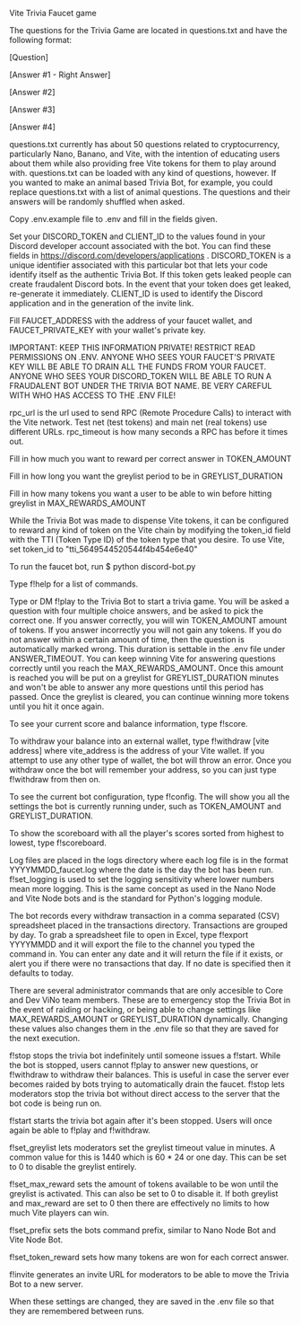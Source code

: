 Vite Trivia Faucet game

The questions for the Trivia Game are located in questions.txt and have the following format:

[Question]

[Answer #1 - Right Answer]

[Answer #2]

[Answer #3]

[Answer #4]

questions.txt currently has about 50 questions related to cryptocurrency, particularly Nano, Banano, and Vite, with the intention of educating users about them while also providing free Vite tokens for them to play around with. questions.txt can be loaded with any kind of questions, however. If you wanted to make an animal based Trivia Bot, for example, you could replace questions.txt with a list of animal questions. The questions and their answers will be randomly shuffled when asked. 

Copy .env.example file to .env and fill in the fields given.

Set your DISCORD_TOKEN and CLIENT_ID to the values found in your Discord developer account associated with the bot. You can find these fields in https://discord.com/developers/applications . DISCORD_TOKEN is a unique identifier associated with this particular bot that lets your code identify itself as the authentic Trivia Bot. If this token gets leaked people can create fraudalent Discord bots. In the event that your token does get leaked, re-generate it immediately. CLIENT_ID is used to identify the Discord application and in the generation of the invite link. 

Fill FAUCET_ADDRESS with the address of your faucet wallet, and FAUCET_PRIVATE_KEY with your wallet's private key.

IMPORTANT: KEEP THIS INFORMATION PRIVATE! RESTRICT READ PERMISSIONS ON .ENV. ANYONE WHO SEES YOUR FAUCET'S PRIVATE KEY WILL BE ABLE TO DRAIN ALL THE FUNDS FROM YOUR FAUCET. ANYONE WHO SEES YOUR DISCORD_TOKEN WILL BE ABLE TO RUN A FRAUDALENT BOT UNDER THE TRIVIA BOT NAME. BE VERY CAREFUL WITH WHO HAS ACCESS TO THE .ENV FILE!

rpc_url is the url used to send RPC (Remote Procedure Calls) to interact with the Vite network. Test net (test tokens) and main net (real tokens) use different URLs. 
rpc_timeout is how many seconds a RPC has before it times out.


Fill in how much you want to reward per correct answer in TOKEN_AMOUNT

Fill in how long you want the greylist period to be in GREYLIST_DURATION

Fill in how many tokens you want a user to be able to win before hitting greylist in MAX_REWARDS_AMOUNT

While the Trivia Bot was made to dispense Vite tokens, it can be configured to reward any kind of token on the Vite chain by modifying the token_id field with the TTI (Token Type ID) of the token type that you desire. To use Vite, set token_id  to "tti_5649544520544f4b454e6e40"



To run the faucet bot, run $ python discord-bot.py

Type f!help for a list of commands.

Type or DM f!play to the Trivia Bot to start a trivia game. You will be asked a question with four multiple choice answers, and be asked to pick the correct one. If you answer correctly, you will win TOKEN_AMOUNT amount of tokens. If you answer incorrectly you will not gain any tokens. If you do not answer within a certain amount of time, then the question is automatically marked wrong. This duration is settable in the .env file under ANSWER_TIMEOUT. You can keep winning Vite for answering questions correctly until you reach the MAX_REWARDS_AMOUNT. Once this amount is reached you will be put on a greylist for GREYLIST_DURATION minutes and won't be able to answer any more questions until this period has passed. Once the greylist is cleared, you can continue winning more tokens until you hit it once again.

To see your current score and balance information, type f!score.

To withdraw your balance into an external wallet, type f!withdraw [vite address] where vite_address is the address of your Vite wallet. If you attempt to use any other type of wallet, the bot will throw an error. Once you withdraw once the bot will remember your address, so you can just type f!withdraw from then on.

To see the current bot configuration, type f!config. The will show you all the settings the bot is currently running under, such as TOKEN_AMOUNT and GREYLIST_DURATION.

To show the scoreboard with all the player's scores sorted from highest to lowest, type f!scoreboard.

Log files are placed in the logs directory where each log file is in the format YYYYMMDD_faucet.log where the date is the day the bot has been run. f!set_logging is used to set the logging sensitivity where lower numbers mean more logging. This is the same concept as used in the Nano Node and Vite Node bots and is the standard for Python's logging module.

The bot records every withdraw transaction in a comma separated (CSV) spreadsheet placed in the transactions directory. Transactions are grouped by day. To grab a spreadsheet file to open in Excel, type f!export YYYYMMDD and it will export the file to the channel you typed the command in. You can enter any date and it will return the file if it exists, or alert you if there were no transactions that day. If no date is specified then it defaults to today.

There are several administrator commands that are only accesible to Core and Dev ViNo team members. These are to emergency stop the Trivia Bot in the event of raiding or hacking, or being able to change settings like MAX_REWARDS_AMOUNT or GREYLIST_DURATION dynamically. Changing these values also changes them in the .env file so that they are saved for the next execution.

f!stop stops the trivia bot indefinitely until someone issues a f!start. While the bot is stopped, users cannot f!play to answer new questions, or f!withdraw to withdraw their balances. This is useful in case the server ever becomes raided by bots trying to automatically drain the faucet. f!stop lets moderators stop the trivia bot without direct access to the server that the bot code is being run on.

f!start starts the trivia bot again after it's been stopped. Users will once again be able to f!play and f!withdraw.

f!set_greylist lets moderators set the greylist timeout value in minutes. A common value for this is 1440 which is 60 * 24 or one day. This can be set to 0 to disable the greylist entirely. 

f!set_max_reward sets the amount of tokens available to be won until the greylist is activated. This can also be set to 0 to disable it. If both greylist and max_reward are set to 0 then there are effectively no limits to how much Vite players can win.

f!set_prefix sets the bots command prefix, similar to Nano Node Bot and Vite Node Bot.

f!set_token_reward sets how many tokens are won for each correct answer.

f!invite generates an invite URL for moderators to be able to move the Trivia Bot to a new server.

When these settings are changed, they are saved in the .env file so that they are remembered between runs.

